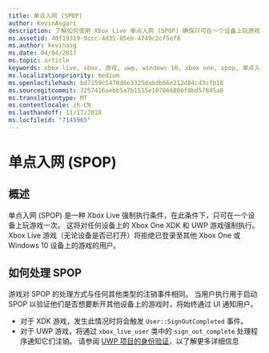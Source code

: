 ```yaml
---
title: 单点入网 (SPOP)
author: KevinAsgari
description: 了解如何使用 Xbox Live 单点入网 (SPOP) 确保只可在一个设备上玩游戏一次。
ms.assetid: 40f19319-9ccc-4d35-85eb-4749c2cf5ef8
ms.author: kevinasg
ms.date: 04/04/2017
ms.topic: article
keywords: xbox live, xbox, 游戏, uwp, windows 10, xbox one, spop, 单点入网
ms.localizationpriority: medium
ms.openlocfilehash: bd7159c5478d8e3325dabdb86e212d84c43cfb18
ms.sourcegitcommit: 3257416aebb5a7b1515e107866806f8bd57845a8
ms.translationtype: MT
ms.contentlocale: zh-CN
ms.lasthandoff: 11/17/2018
ms.locfileid: "7145965"
---
```

# <a name="single-point-of-presence-spop"></a>单点入网 (SPOP)

## <a name="overview"></a>概述
单点入网 (SPOP) 是一种 Xbox Live 强制执行条件，在此条件下，只可在一个设备上玩游戏一次。 这将对任何设备上的 Xbox One XDK 和 UWP 游戏强制执行。
Xbox Live 游戏（无论设备是否已打开）将拒绝已登录至其他 Xbox One 或 Windows 10 设备上的游戏的用户。

## <a name="how-to-handle-spop"></a>如何处理 SPOP
游戏对 SPOP 的处理方式与任何其他类型的注销事件相同。 当用户执行用于启动 SPOP 以验证他们是否想要断开其他设备上的游戏时，将始终通过 UI 通知用户。

* 对于 XDK 游戏，发生此情况时将会触发 `User::SignOutCompleted` 事件。
* 对于 UWP 游戏，将通过 `xbox_live_user` 类中的 `sign_out_complete` 处理程序通知它们注销。 请参阅 [UWP 项目的身份验证](authentication-for-UWP-projects.md)，以了解更多详细信息
